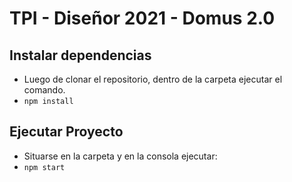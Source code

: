 # TPI - Diseñor 2021 - Domus 2.0

## Instalar dependencias
- Luego de clonar el repositorio, dentro de la carpeta ejecutar el comando.
- `npm install`

## Ejecutar Proyecto
- Situarse en la carpeta y en la consola ejecutar:
- `npm start`
